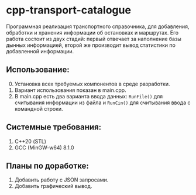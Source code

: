 # cpp-transport-catalogue
Программная реализация транспортного справочника, для добавления, обработки и хранения информации об остановках и маршрутах. Его работа состоит из двух стадий: первый отвечает за наполнение базы дынных информацией, второй же производит вывод статистики по добавленной информации.

## Использование:
0. Установка всех требуемых компонентов в среде разработки.
1. Вариант использования показан в main.cpp.
2. В main.cpp есть два варианта ввода данных: `RunFile()` для считывания информации из файла и `RunCin()` для считывания ввода с командной строки.

## Системные требования:
1. С++20 (STL)
2. GCC (MinGW-w64) 8.1.0

## Планы по доработке:
1. Добавить работу с JSON запросами.
2. Добавить графический вывод.
